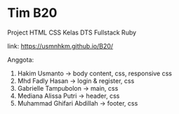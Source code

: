 # Tim B20

Project HTML CSS Kelas DTS Fullstack Ruby

link: https://usmnhkm.github.io/B20/

Anggota:

1. Hakim Usmanto -> body content, css, responsive css
2. Mhd Fadly Hasan -> login & register, css
3. Gabrielle Tampubolon -> main, css
4. Mediana Alissa Putri -> header, css
5. Muhammad Ghifari Abdillah -> footer, css